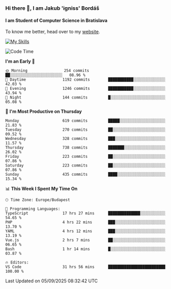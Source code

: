 ### Hi there 👋, I am Jakub 'igniss' Bordáš

#### I am Student of Computer Science in Bratislava
To know me better, head over to my [website](https://bordas.sk).

[![My Skills](https://skillicons.dev/icons?i=js,typescript,html,css,figma,svelte,vue,next,postgresql,nest,express,nodejs)](https://bordas.sk)


<!--START_SECTION:waka-->
![Code Time](http://img.shields.io/badge/Code%20Time-2%2C104%20hrs%2048%20mins-blue)

**I'm an Early 🐤** 

```text
🌞 Morning                254 commits         ██░░░░░░░░░░░░░░░░░░░░░░░   08.96 % 
🌆 Daytime                1192 commits        ███████████░░░░░░░░░░░░░░   42.03 % 
🌃 Evening                1246 commits        ███████████░░░░░░░░░░░░░░   43.94 % 
🌙 Night                  144 commits         █░░░░░░░░░░░░░░░░░░░░░░░░   05.08 % 
```
📅 **I'm Most Productive on Thursday** 

```text
Monday                   619 commits         █████░░░░░░░░░░░░░░░░░░░░   21.83 % 
Tuesday                  270 commits         ██░░░░░░░░░░░░░░░░░░░░░░░   09.52 % 
Wednesday                328 commits         ███░░░░░░░░░░░░░░░░░░░░░░   11.57 % 
Thursday                 738 commits         ███████░░░░░░░░░░░░░░░░░░   26.02 % 
Friday                   223 commits         ██░░░░░░░░░░░░░░░░░░░░░░░   07.86 % 
Saturday                 223 commits         ██░░░░░░░░░░░░░░░░░░░░░░░   07.86 % 
Sunday                   435 commits         ████░░░░░░░░░░░░░░░░░░░░░   15.34 % 
```


📊 **This Week I Spent My Time On** 

```text
🕑︎ Time Zone: Europe/Budapest

💬 Programming Languages: 
TypeScript               17 hrs 27 mins      ██████████████░░░░░░░░░░░   54.65 % 
PHP                      4 hrs 22 mins       ███░░░░░░░░░░░░░░░░░░░░░░   13.70 % 
YAML                     4 hrs 12 mins       ███░░░░░░░░░░░░░░░░░░░░░░   13.19 % 
Vue.js                   2 hrs 7 mins        ██░░░░░░░░░░░░░░░░░░░░░░░   06.65 % 
Bash                     1 hr 14 mins        █░░░░░░░░░░░░░░░░░░░░░░░░   03.87 % 

🔥 Editors: 
VS Code                  31 hrs 56 mins      █████████████████████████   100.00 % 
```


 Last Updated on 05/09/2025 08:32:42 UTC
<!--END_SECTION:waka-->
